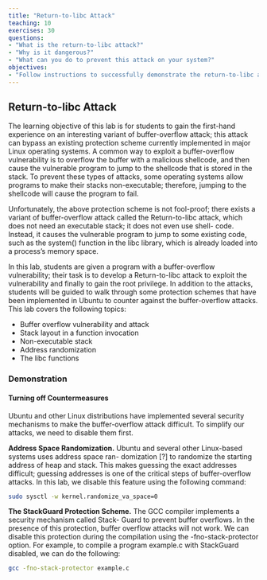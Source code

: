 ```yaml
---
title: "Return-to-libc Attack"
teaching: 10
exercises: 30
questions:
- "What is the return-to-libc attack?"
- "Why is it dangerous?"
- "What can you do to prevent this attack on your system?"
objectives:
- "Follow instructions to successfully demonstrate the return-to-libc attack."
---
```


## Return-to-libc Attack
The learning objective of this lab is for students to gain the first-hand experience on an interesting variant of
buffer-overflow attack; this attack can bypass an existing protection scheme currently implemented in major
Linux operating systems. A common way to exploit a buffer-overflow vulnerability is to overflow the buffer
with a malicious shellcode, and then cause the vulnerable program to jump to the shellcode that is stored in
the stack. To prevent these types of attacks, some operating systems allow programs to make their stacks
non-executable; therefore, jumping to the shellcode will cause the program to fail.

Unfortunately, the above protection scheme is not fool-proof; there exists a variant of buffer-overflow
attack called the Return-to-libc attack, which does not need an executable stack; it does not even use shell-
code. Instead, it causes the vulnerable program to jump to some existing code, such as the system()
function in the libc library, which is already loaded into a process’s memory space.

In this lab, students are given a program with a buffer-overflow vulnerability; their task is to develop
a Return-to-libc attack to exploit the vulnerability and finally to gain the root privilege. In addition to the
attacks, students will be guided to walk through some protection schemes that have been implemented in
Ubuntu to counter against the buffer-overflow attacks. This lab covers the following topics:
* Buffer overflow vulnerability and attack
* Stack layout in a function invocation
* Non-executable stack
* Address randomization
* The libc functions

### Demonstration

#### Turning off Countermeasures
Ubuntu and other Linux distributions have implemented several security mechanisms to make the buffer-overflow attack 
difficult. To simplify our attacks, we need to disable them first.

**Address Space Randomization.** Ubuntu and several other Linux-based systems uses address space ran-
domization [?] to randomize the starting address of heap and stack. This makes guessing the exact addresses
difficult; guessing addresses is one of the critical steps of buffer-overflow attacks. In this lab, we disable this
feature using the following command:

```bash
sudo sysctl -w kernel.randomize_va_space=0
```

**The StackGuard Protection Scheme.** The GCC compiler implements a security mechanism called Stack-
Guard to prevent buffer overflows. In the presence of this protection, buffer overflow attacks will not work.
We can disable this protection during the compilation using the -fno-stack-protector option. For example,
to compile a program example.c with StackGuard disabled, we can do the following:

```bash
gcc -fno-stack-protector example.c
```
